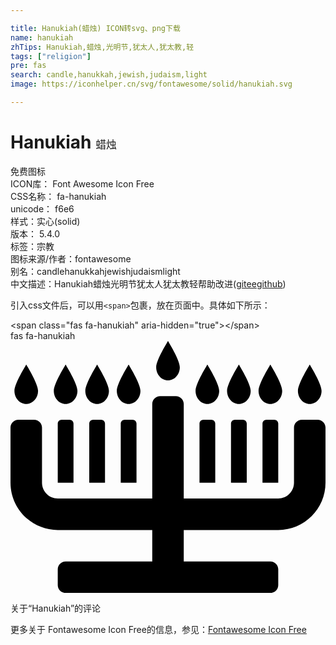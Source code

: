 ```yaml
---

title: Hanukiah(蜡烛) ICON转svg、png下载
name: hanukiah
zhTips: Hanukiah,蜡烛,光明节,犹太人,犹太教,轻
tags: ["religion"]
pre: fas
search: candle,hanukkah,jewish,judaism,light
image: https://iconhelper.cn/svg/fontawesome/solid/hanukiah.svg

---
```


# Hanukiah  <small style="font-size: 60%;font-weight: 100">蜡烛</small>


<div class="detail-page">
<p>
<span><span class="badge-success badge">免费图标</span> </span>
<br/>
<span>
ICON库：
<span class="badge-secondary badge">Font Awesome Icon Free</span> 
</span>
<br/>
<span>
CSS名称：
<span class="badge-secondary badge">fa-hanukiah</span> 
</span>
<br/>
<span>
unicode：
<span class="badge-secondary badge">f6e6</span> 
<copy-btn content='f6e6' btn-title=""></copy-btn>
<copy-btn :content='String.fromCodePoint(parseInt("f6e6", 16))' btn-title="复制U"></copy-btn>
</span><br/><span>样式：<span class="badge-light badge">实心(solid)</span></span>
<br/>
<span>
版本：
<span class="badge-secondary badge">5.4.0</span> 
</span><br/><span>标签：<span class="badge-light badge"><router-link to="/tags/religion.html">宗教</router-link></span></span>
<br/>
<span>图标来源/作者：<span class="badge-light badge">fontawesome</span></span> 
<br/>
<span>别名：<span class="badge-light badge">candle</span><span class="badge-light badge">hanukkah</span><span class="badge-light badge">jewish</span><span class="badge-light badge">judaism</span><span class="badge-light badge">light</span></span><br/><span class="zh-detail">中文描述：<span class="badge-primary badge">Hanukiah</span><span class="badge-primary badge">蜡烛</span><span class="badge-primary badge">光明节</span><span class="badge-primary badge">犹太人</span><span class="badge-primary badge">犹太教</span><span class="badge-primary badge">轻</span><span class="help-link"><span>帮助改进</span>(<a href="https://gitee.com/liuwave/icon-helper/edit/master/json/fontawesome/solid/hanukiah.json" target="_blank" rel="noopener noreferrer">gitee</a><a href="https://github.com/liuwave/icon-helper/edit/master/json/fontawesome/solid/hanukiah.json" target="_blank" rel="noopener noreferrer">github</a></span>)</span><br/>
</p>
</div>
<div class="alert alert-dark">
  <i class="fas fa-hanukiah fa-xs"></i>
  <i class="fas fa-hanukiah fa-sm"></i>
  <i class="fas fa-hanukiah fa-lg"></i>
  <i class="fas fa-hanukiah fa-2x"></i>
  <i class="fas fa-hanukiah fa-3x"></i>
  <i class="fas fa-hanukiah fa-5x"></i>
  <i class="fas fa-hanukiah fa-7x"></i>
</div>
<div>
  <p>引入css文件后，可以用<code>&lt;span&gt;</code>包裹，放在页面中。具体如下所示：    
  </p>
  <div class="alert alert-primary" style="font-size: 14px">
    &lt;span class="fas fa-hanukiah" aria-hidden="true"&gt;&lt;/span&gt;
    <copy-btn content='<span class="fas fa-hanukiah" aria-hidden="true"></span>'></copy-btn>
  </div>
  <div class="alert alert-secondary">
    <i class="fas fa-hanukiah"
    style="font-size: 24px"
    aria-hidden="true"></i> fas fa-hanukiah
    <copy-btn content="fas fa-hanukiah" btn-title="复制图标名称"></copy-btn>
  </div>
</div>
<div id="svg" class="svg-wrap">
<svg xmlns="http://www.w3.org/2000/svg" viewBox="0 0 640 512"><path d="M232 160c-4.42 0-8 3.58-8 8v120h32V168c0-4.42-3.58-8-8-8h-16zm-64 0c-4.42 0-8 3.58-8 8v120h32V168c0-4.42-3.58-8-8-8h-16zm224 0c-4.42 0-8 3.58-8 8v120h32V168c0-4.42-3.58-8-8-8h-16zm64 0c-4.42 0-8 3.58-8 8v120h32V168c0-4.42-3.58-8-8-8h-16zm88 8c0-4.42-3.58-8-8-8h-16c-4.42 0-8 3.58-8 8v120h32V168zm-440-8c-4.42 0-8 3.58-8 8v120h32V168c0-4.42-3.58-8-8-8h-16zm520 0h-32c-8.84 0-16 7.16-16 16v112c0 17.67-14.33 32-32 32H352V128c0-8.84-7.16-16-16-16h-32c-8.84 0-16 7.16-16 16v192H96c-17.67 0-32-14.33-32-32V176c0-8.84-7.16-16-16-16H16c-8.84 0-16 7.16-16 16v112c0 53.02 42.98 96 96 96h192v64H112c-8.84 0-16 7.16-16 16v32c0 8.84 7.16 16 16 16h416c8.84 0 16-7.16 16-16v-32c0-8.84-7.16-16-16-16H352v-64h192c53.02 0 96-42.98 96-96V176c0-8.84-7.16-16-16-16zm-16-32c13.25 0 24-11.94 24-26.67S608 48 608 48s-24 38.61-24 53.33S594.75 128 608 128zm-576 0c13.25 0 24-11.94 24-26.67S32 48 32 48 8 86.61 8 101.33 18.75 128 32 128zm288-48c13.25 0 24-11.94 24-26.67S320 0 320 0s-24 38.61-24 53.33S306.75 80 320 80zm-208 48c13.25 0 24-11.94 24-26.67S112 48 112 48s-24 38.61-24 53.33S98.75 128 112 128zm64 0c13.25 0 24-11.94 24-26.67S176 48 176 48s-24 38.61-24 53.33S162.75 128 176 128zm64 0c13.25 0 24-11.94 24-26.67S240 48 240 48s-24 38.61-24 53.33S226.75 128 240 128zm160 0c13.25 0 24-11.94 24-26.67S400 48 400 48s-24 38.61-24 53.33S386.75 128 400 128zm64 0c13.25 0 24-11.94 24-26.67S464 48 464 48s-24 38.61-24 53.33S450.75 128 464 128zm64 0c13.25 0 24-11.94 24-26.67S528 48 528 48s-24 38.61-24 53.33S514.75 128 528 128z"/></svg>
</div>
<detail full-name='fa-hanukiah'></detail>

<Vssue title="关于“Hanukiah”的评论" >关于“Hanukiah”的评论</Vssue>
    
<div><p>更多关于  Fontawesome Icon Free的信息，参见：<a target="_blank" href="https://iconhelper.cn/fontawesome.html">Fontawesome Icon Free</a>
</p></div>
